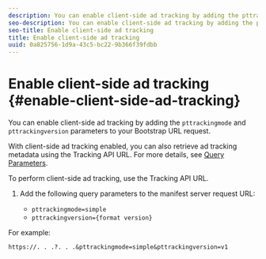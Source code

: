 ```yaml
---
description: You can enable client-side ad tracking by adding the pttrackingmode and pttrackingversion parameters to your Bootstrap URL request.
seo-description: You can enable client-side ad tracking by adding the pttrackingmode and pttrackingversion parameters to your Bootstrap URL request.
seo-title: Enable client-side ad tracking
title: Enable client-side ad tracking
uuid: 0a825756-1d9a-43c5-bc22-9b366f39fdbb
---
```


# Enable client-side ad tracking {#enable-client-side-ad-tracking}

You can enable client-side ad tracking by adding the `pttrackingmode` and `pttrackingversion` parameters to your Bootstrap URL request.

 With client-side ad tracking enabled, you can also retrieve ad tracking metadata using the Tracking API URL. For more details, see [Query Parameters](/help/primetime-ad-insertion/~old-msapi-topics/ms-at-effectiveness/notvsdk-csat-ms-interface.md).

To perform client-side ad tracking, use the Tracking API URL.

1. Add the following query parameters to the manifest server request URL:

   * `pttrackingmode=simple`
   * `pttrackingversion={format version}`

For example:

```URL
https://. . .?. . .&pttrackingmode=simple&pttrackingversion=v1
```
